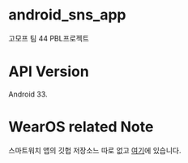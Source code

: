 # android_sns_app
고모프 팀 44 PBL프로젝트

# API Version
Android 33.

# WearOS related Note
스마트워치 앱의 깃헙 저장소느 따로 없고 [여기](./wearablesns)에 있습니다.
